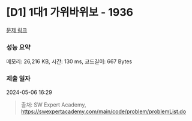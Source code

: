# [D1] 1대1 가위바위보 - 1936 

[문제 링크](https://swexpertacademy.com/main/code/problem/problemDetail.do?contestProbId=AV5PjKXKALcDFAUq) 

### 성능 요약

메모리: 26,216 KB, 시간: 130 ms, 코드길이: 667 Bytes

### 제출 일자

2024-05-06 16:29



> 출처: SW Expert Academy, https://swexpertacademy.com/main/code/problem/problemList.do